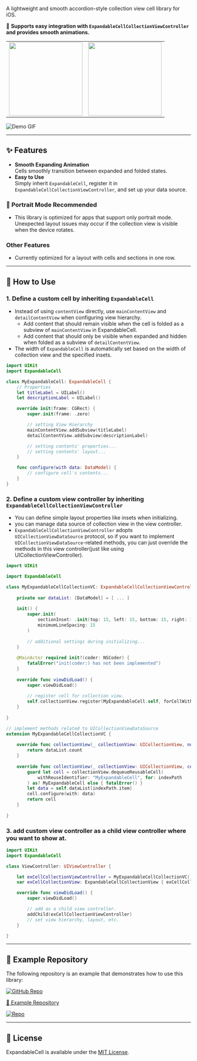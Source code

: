 A lightweight and smooth accordion-style collection view cell library for iOS.

📌 **Supports easy integration with `ExpandableCellCollectionViewController` and provides smooth animations.**  

| | |
|:-:|:-:|
| <img src="https://github.com/user-attachments/assets/a7c35a9e-9794-4c33-9cae-976dff1e38a0" width=200> | <img src="https://github.com/user-attachments/assets/f05728c8-1b8e-4272-ad4f-f7223475e44f" width=200> |


![Demo GIF](path/to/demo.gif) <!-- 여기에 GIF 파일을 추가해주세요 -->

---

## ✨ Features

- **Smooth Expanding Animation**  
  Cells smoothly transition between expanded and folded states.  
- **Easy to Use**  
  Simply inherit `ExpandableCell`, register it in `ExpandableCellCollectionViewController`, and set up your data source.

### 📱 Portrait Mode Recommended
- This library is optimized for apps that support only portrait mode. Unexpected layout issues may occur if the collection view is visible when the device rotates.

### Other Features  
- Currently optimized for a layout with cells and sections in one row.  

---

## 🚀 How to Use

### 1. Define a custom cell by inheriting `ExpandableCell`
- Instead of using `contentView` directly, use `mainContentView` and `detailContentView` when configuring view hierarchy.
  - Add content that should remain visible when the cell is folded as a subview of `mainContentView` in ExpandableCell.
  - Add content that should only be visible when expanded and hidden when folded as a subview of `detailContentView`.
- The width of `ExpandableCell` is automatically set based on the width of collection view and the specified insets.

``` swift
import UIKit
import ExpandableCell

class MyExpandableCell: ExpandableCell {
    // Properties
    let titleLabel = UILabel()
    let descriptionLabel = UILabel()

    override init(frame: CGRect) {
        super.init(frame: .zero)

        // setting View Hierarchy
        mainContentView.addSubview(titleLabel)
        detailContentView.addSubview(descriptionLabel)

        // setting contents' properties...
        // setting contents' layout...
    }

    func configure(with data: DataModel) {
        // configure cell's contents...
    }
}
```

### 2. Define a custom view controller by inheriting `ExpandableCellCollectionViewController`
- You can define simple layout properties like insets when initializing.
- you can manage data source of collection view in the view controller.
- `ExpandableCellCollectionViewController` adopts `UICollectionViewDataSource` protocol, so if you want to implement `UICollectionViewDataSource`-related methods, you can just override the methods in this view controller(just like using UICollectionViewController).

```swift
import UIKit

import ExpandableCell

class MyExpandableCellCollectionVC: ExpandableCellCollectionViewController {
    
    private var dataList: [DataModel] = [ ... ]
    
    init() {
        super.init(
            sectionInset: .init(top: 15, left: 15, bottom: 15, right: 15),
            minimumLineSpacing: 15
        )
        
        // additional settings during initializing...
    }
    
    @MainActor required init?(coder: NSCoder) {
        fatalError("init(coder:) has not been implemented")
    }
    
    override func viewDidLoad() {
        super.viewDidLoad()
        
        // register cell for collection view.
        self.collectionView.register(MyExpandableCell.self, forCellWithReuseIdentifier: "MyExpandableCell")
    }
    
}

// implement methods related to UICollectionViewDataSource
extension MyExpandableCellCollectionVC {
    
    override func collectionView(_ collectionView: UICollectionView, numberOfItemsInSection section: Int) -> Int {
        return dataList.count
    }
    
    override func collectionView(_ collectionView: UICollectionView, cellForItemAt indexPath: IndexPath) -> UICollectionViewCell {
        guard let cell = collectionView.dequeueReusableCell(
            withReuseIdentifier: "MyExpandableCell", for: indexPath
        ) as? MyExpandableCell else { fatalError() }
        let data = self.dataList[indexPath.item]
        cell.configure(with: data)
        return cell
    }
    
}
```


### 3. add custom view controller as a child view controller where you want to show at.
``` swift
import UIKit
import ExpandableCell

class ViewController: UIViewController {

    let exCellCollectionViewController = MyExpandableCellCollectionVC()
    var exCellCollectionView: ExpandableCellCollectionView { exCellCollectionViewController.collectionView }

    override func viewDidLoad() {
        super.viewDidLoad()

        // add as a child view controller.
        addChild(exCellCollectionViewController)
        // set view hierarchy, layout, etc.
    }

}
```
---

## 🔗 Example Repository

The following repository is an example that demonstrates how to use this library:
<p align="left">
  <a href="[https://github.com/your-repo-link](https://github.com/nolanMinsung/ExpandableCellExampleProject)">
    <img src="https://img.shields.io/badge/GitHub-ExpandableCell%20Example-blue?style=for-the-badge&logo=github" alt="GitHub Repo">
  </a>
</p>

[🔗 Example Repository](https://github.com/nolanMinsung/ExpandableCellExampleProject)


[![Repo](https://gh-card.dev/repos/your-username/your-repo.svg)]([https://github.com/your-username/your-repo](https://github.com/nolanMinsung/ExpandableCellExampleProject))


---

## 📜 License

ExpandableCell is available under the  [MIT License](https://github.com/nolanMinsung/ExpandableCell/blob/main/LICENSE).
